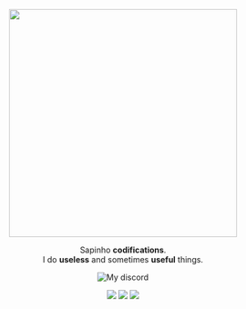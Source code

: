<p align="center">
    <img align="center" width="400px" src="https://github.com/notsapinho/notsapinho/blob/master/dragooon.png">
    <p align="center">Sapinho <strong>codifications</strong>.
        <br>I do <strong>useless</strong> and sometimes <strong>useful</strong> things.</p>
    <p align="center">
        <img align="center" alt="My discord" src="https://img.shields.io/badge/Discord-notsapinho%232975-8768e8"
    </p>
    <p align="center">
    <img src="https://xesque.rocketseat.dev/platform/tech/javascript.svg">
    <img src="https://xesque.rocketseat.dev/platform/tech/node.svg"> 
    <img src="https://xesque.rocketseat.dev/platform/tech/html5.svg"> 
    </p>
</p>
